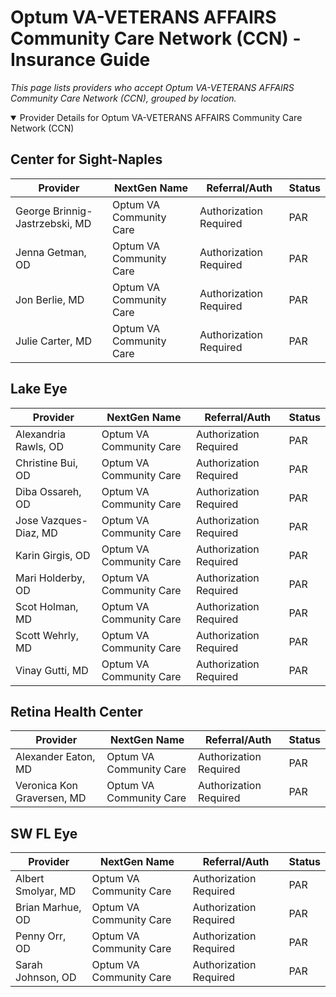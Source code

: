 # Optum VA-VETERANS AFFAIRS Community Care Network (CCN) - Insurance Guide

*This page lists providers who accept Optum VA-VETERANS AFFAIRS Community Care Network (CCN), grouped by location.*

<details open><summary>Provider Details for Optum VA-VETERANS AFFAIRS Community Care Network (CCN)</summary>

## Center for Sight-Naples

| Provider | NextGen Name | Referral/Auth | Status |
|----------|-------------|--------------|--------|
| George Brinnig-Jastrzebski, MD | Optum VA Community Care | Authorization Required | PAR |
| Jenna Getman, OD | Optum VA Community Care | Authorization Required | PAR |
| Jon Berlie, MD | Optum VA Community Care | Authorization Required | PAR |
| Julie Carter, MD | Optum VA Community Care | Authorization Required | PAR |

## Lake Eye 

| Provider | NextGen Name | Referral/Auth | Status |
|----------|-------------|--------------|--------|
| Alexandria Rawls, OD | Optum VA Community Care | Authorization Required | PAR |
| Christine Bui, OD | Optum VA Community Care | Authorization Required | PAR |
| Diba Ossareh, OD | Optum VA Community Care | Authorization Required | PAR |
| Jose Vazques-Diaz, MD | Optum VA Community Care | Authorization Required | PAR |
| Karin Girgis, OD | Optum VA Community Care | Authorization Required | PAR |
| Mari Holderby, OD | Optum VA Community Care | Authorization Required | PAR |
| Scot Holman, MD | Optum VA Community Care | Authorization Required | PAR |
| Scott Wehrly, MD | Optum VA Community Care | Authorization Required | PAR |
| Vinay Gutti, MD | Optum VA Community Care | Authorization Required | PAR |

## Retina Health Center

| Provider | NextGen Name | Referral/Auth | Status |
|----------|-------------|--------------|--------|
| Alexander Eaton, MD | Optum VA Community Care | Authorization Required | PAR |
| Veronica Kon Graversen, MD | Optum VA Community Care | Authorization Required | PAR |

## SW FL Eye

| Provider | NextGen Name | Referral/Auth | Status |
|----------|-------------|--------------|--------|
| Albert Smolyar, MD | Optum VA Community Care | Authorization Required | PAR |
| Brian Marhue, OD | Optum VA Community Care | Authorization Required | PAR |
| Penny Orr, OD | Optum VA Community Care | Authorization Required | PAR |
| Sarah Johnson, OD | Optum VA Community Care | Authorization Required | PAR |

</details>

